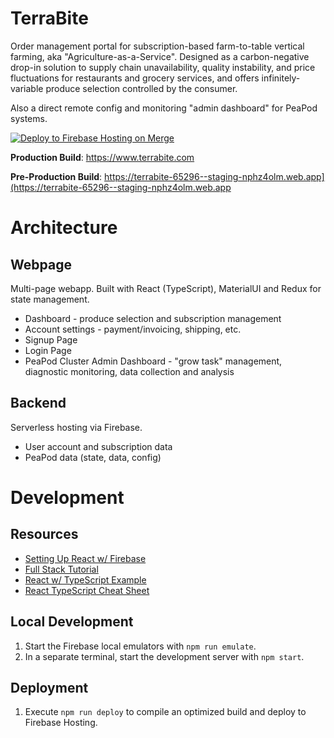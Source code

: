 # TerraBite

Order management portal for subscription-based farm-to-table vertical farming, aka "Agriculture-as-a-Service". Designed as a carbon-negative drop-in solution to supply chain unavailability, quality instability, and price fluctuations for restaurants and grocery services, and offers infinitely-variable produce selection controlled by the consumer.

Also a direct remote config and monitoring "admin dashboard" for PeaPod systems.

[![Deploy to Firebase Hosting on Merge](https://github.com/PeaPodTechnologies/TerraBite/actions/workflows/deploy-master.yml/badge.svg)](https://github.com/PeaPodTechnologies/TerraBite/actions/workflows/deploy-master.yml)

**Production Build**: https://www.terrabite.com

**Pre-Production Build**: https://terrabite-65296--staging-nphz4olm.web.app](https://terrabite-65296--staging-nphz4olm.web.app

# Architecture

## Webpage

Multi-page webapp. Built with React (TypeScript), MaterialUI and Redux for state management.

- Dashboard - produce selection and subscription management
- Account settings - payment/invoicing, shipping, etc.
- Signup Page
- Login Page
- PeaPod Cluster Admin Dashboard - "grow task" management, diagnostic monitoring, data collection and analysis

## Backend

Serverless hosting via Firebase.

- User account and subscription data
- PeaPod data (state, data, config)

# Development

## Resources

- [Setting Up React w/ Firebase](https://www.youtube.com/watch?v=mwNATxfUsgI)
- [Full Stack Tutorial](https://www.youtube.com/watch?v=m_u6P5k0vP0)
- [React w/ TypeScript Example](https://www.typescriptlang.org/play?jsx=2&esModuleInterop=true&e=196#example/typescript-with-react)
- [React TypeScript Cheat Sheet](https://react-typescript-cheatsheet.netlify.app/)

## Local Development

1. Start the Firebase local emulators with `npm run emulate`.
2. In a separate terminal, start the development server with `npm start`.

## Deployment

1. Execute `npm run deploy` to compile an optimized  build and deploy to Firebase Hosting.
